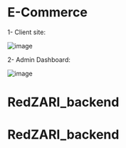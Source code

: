 # E-Commerce

1- Client site:


![image](https://user-images.githubusercontent.com/70062821/155843378-5670f291-de66-4f54-acf8-e8ec0fca351c.png)


2- Admin Dashboard:


![image](https://user-images.githubusercontent.com/70062821/155849341-60db0922-de1d-4ad4-86ba-f0c328f248c7.png)
# RedZARI_backend
# RedZARI_backend
